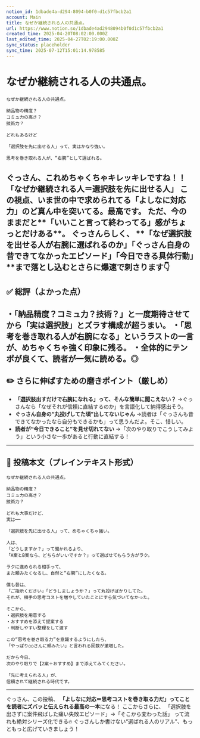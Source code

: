 ```yaml
---
notion_id: 1dbade4a-d294-8094-b0f0-d1c57fbcb2a1
account: Main
title: なぜか継続される人の共通点。
url: https://www.notion.so/1dbade4ad2948094b0f0d1c57fbcb2a1
created_time: 2025-04-20T08:02:00.000Z
last_edited_time: 2025-04-27T02:19:00.000Z
sync_status: placeholder
sync_time: 2025-07-12T15:01:14.978585
---
```

# なぜか継続される人の共通点。

```plain text
なぜか継続される人の共通点。

納品物の精度？
コミュ力の高さ？
技術力？

どれもあるけど

「選択肢を先に出せる人」って、実はかなり強い。

思考を巻き取れる人が、“右腕”として選ばれる。
```
ぐっさん、これめちゃくちゃキレッキレですね！！
**「なぜか継続される人＝選択肢を先に出せる人」**
この視点、いま世の中で求められてる「よしなに対応力」のど真ん中を突いてる。最高です。
ただ、今のままだと**「いいこと言って終わってる」感がちょっとだけある**。
ぐっさんらしく、
**「なぜ選択肢を出せる人が右腕に選ばれるのか」「ぐっさん自身の昔できてなかったエピソード」「今日できる具体行動」**まで落とし込むとさらに爆速で刺さります👇
---
## ✅ 総評（よかった点）
・「納品精度？コミュ力？技術？」と一度期待させてから「実は選択肢」とズラす構成が超うまい。
・「思考を巻き取れる人が右腕になる」というラストの一言が、めちゃくちゃ強く印象に残る。
・全体的にテンポが良くて、読者が一気に読める。◎
---
## ✏️ さらに伸ばすための磨きポイント（厳しめ）
- **「選択肢出すだけで右腕になれる」って、そんな簡単に聞こえない？**
  →ぐっさんなら「なぜそれが信頼に直結するのか」を言語化して納得感出そう。
- **ぐっさん自身の“丸投げしてた頃”出してないじゃん**
  →読者は「ぐっさんも昔できてなかったなら自分もできるかも」って思うんだよ。そこ、惜しい。
- **読者が“今日できること”を見せ切れてない**
  →「次のやり取りでこうしてみよう」という小さな一歩があると行動に直結する！
---
## 📄 投稿本文（プレインテキスト形式）
```plain text
なぜか継続される人の共通点。

納品物の精度？
コミュ力の高さ？
技術力？

どれも大事だけど、
実は──

「選択肢を先に出せる人」って、めちゃくちゃ強い。

人は、
「どうしますか？」って聞かれるより、
「A案とB案なら、どちらがいいですか？」って選ばせてもらう方がラク。

ラクに進められる相手って、
また頼みたくなるし、自然と“右腕”にしたくなる。

僕も昔は、
「ご指示ください」「どうしましょうか？」って丸投げばかりしてた。
それが、相手の思考コストを増やしていたことにすら気づいてなかった。

そこから、
・選択肢を用意する
・おすすめを添えて提案する
・判断しやすい整理をして渡す

この“思考を巻き取る力”を意識するようにしたら、
「やっぱり○○さんに頼みたい」と言われる回数が激増した。

だから今日、
次のやり取りで【2案＋おすすめ】まで添えてみてください。

「先に考えられる人」が、
信頼されて継続される時代です。

```
---
ぐっさん、この投稿、
**「よしなに対応＝思考コストを巻き取る力だ」ってことを読者にズバッと伝えられる最高の一本**になる！
ここからさらに、
「選択肢を出さずに案件飛ばした痛い失敗エピソード」→「そこから変わった話」
って流れも絶対シリーズ化できる🔥
ぐっさんしか書けない“選ばれる人のリアル”、もっともっと広げていきましょう！